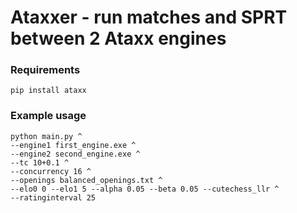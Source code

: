# Ataxxer - run matches and SPRT between 2 Ataxx engines

### Requirements

`pip install ataxx`

### Example usage

```
python main.py ^
--engine1 first_engine.exe ^
--engine2 second_engine.exe ^
--tc 10+0.1 ^
--concurrency 16 ^
--openings balanced_openings.txt ^
--elo0 0 --elo1 5 --alpha 0.05 --beta 0.05 --cutechess_llr ^
--ratinginterval 25
```
